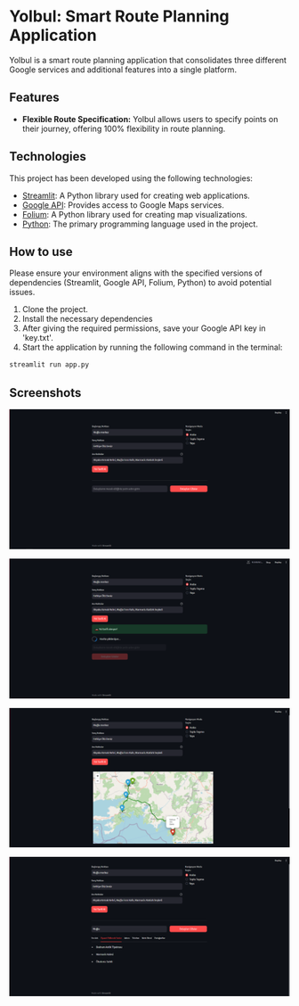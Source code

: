 # Yolbul: Smart Route Planning Application

Yolbul is a smart route planning application that consolidates three different Google services and additional features into a single platform.

## Features

- **Flexible Route Specification:** Yolbul allows users to specify points on their journey, offering 100% flexibility in route planning.

## Technologies

This project has been developed using the following technologies:

- [Streamlit](https://streamlit.io/): A Python library used for creating web applications.
- [Google API](https://developers.google.com/maps/documentation): Provides access to Google Maps services.
- [Folium](https://python-visualization.github.io/folium/): A Python library used for creating map visualizations.
- [Python](https://www.python.org/): The primary programming language used in the project.

## How to use
Please ensure your environment aligns with the specified versions of dependencies (Streamlit, Google API, Folium, Python) to avoid potential issues.
1. Clone the project.
2. Install the necessary dependencies
3. After giving the required permissions, save your Google API key in 'key.txt'.
4. Start the application by running the following command in the terminal:


```python
streamlit run app.py
```

## Screenshots

![1](assets/1.png)

![2](assets/2.png)

![3](assets/3.png)

![4](assets/4.png)
